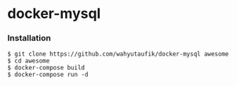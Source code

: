 # docker-mysql

### Installation

```
$ git clone https://github.com/wahyutaufik/docker-mysql awesome
$ cd awesome
$ docker-compose build
$ docker-compose run -d
```

